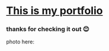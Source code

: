 # [This is my portfolio](https://chaaaarlang.github.io/my-portfolio/)
### thanks for checking it out 😊
photo here:


